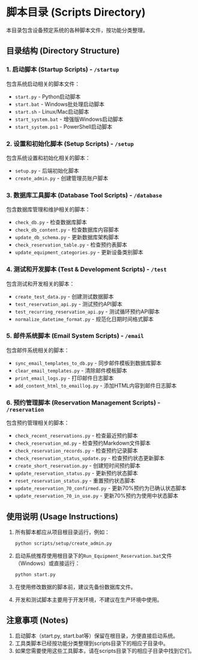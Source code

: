 # 脚本目录 (Scripts Directory)

本目录包含设备预定系统的各种脚本文件，按功能分类整理。

## 目录结构 (Directory Structure)

### 1. 启动脚本 (Startup Scripts) - `/startup`

包含系统启动相关的脚本文件：

- `start.py` - Python启动脚本
- `start.bat` - Windows批处理启动脚本
- `start.sh` - Linux/Mac启动脚本
- `start_system.bat` - 增强版Windows启动脚本
- `start_system.ps1` - PowerShell启动脚本

### 2. 设置和初始化脚本 (Setup Scripts) - `/setup`

包含系统设置和初始化相关的脚本：

- `setup.py` - 后端初始化脚本
- `create_admin.py` - 创建管理员账户脚本

### 3. 数据库工具脚本 (Database Tool Scripts) - `/database`

包含数据库管理和维护相关的脚本：

- `check_db.py` - 检查数据库脚本
- `check_db_content.py` - 检查数据库内容脚本
- `update_db_schema.py` - 更新数据库架构脚本
- `check_reservation_table.py` - 检查预约表脚本
- `update_equipment_categories.py` - 更新设备类别脚本

### 4. 测试和开发脚本 (Test & Development Scripts) - `/test`

包含测试和开发相关的脚本：

- `create_test_data.py` - 创建测试数据脚本
- `test_reservation_api.py` - 测试预约API脚本
- `test_recurring_reservation_api.py` - 测试循环预约API脚本
- `normalize_datetime_format.py` - 规范化日期时间格式脚本

### 5. 邮件系统脚本 (Email System Scripts) - `/email`

包含邮件系统相关的脚本：

- `sync_email_templates_to_db.py` - 同步邮件模板到数据库脚本
- `clear_email_templates.py` - 清除邮件模板脚本
- `print_email_logs.py` - 打印邮件日志脚本
- `add_content_html_to_emaillog.py` - 添加HTML内容到邮件日志脚本

### 6. 预约管理脚本 (Reservation Management Scripts) - `/reservation`

包含预约管理相关的脚本：

- `check_recent_reservations.py` - 检查最近预约脚本
- `check_reservation_md.py` - 检查预约Markdown文件脚本
- `check_reservation_records.py` - 检查预约记录脚本
- `check_reservation_status_update.py` - 检查预约状态更新脚本
- `create_short_reservation.py` - 创建短时间预约脚本
- `update_reservation_status.py` - 更新预约状态脚本
- `reset_reservation_status.py` - 重置预约状态脚本
- `update_reservation_70_confirmed.py` - 更新70%预约为已确认状态脚本
- `update_reservation_70_in_use.py` - 更新70%预约为使用中状态脚本

## 使用说明 (Usage Instructions)

1. 所有脚本都应从项目根目录运行，例如：
   ```bash
   python scripts/setup/create_admin.py
   ```

2. 启动系统推荐使用根目录下的`Run_Equipment_Reservation.bat`文件（Windows）或直接运行：
   ```bash
   python start.py
   ```

3. 在使用修改数据的脚本前，建议先备份数据库文件。

4. 开发和测试脚本主要用于开发环境，不建议在生产环境中使用。

## 注意事项 (Notes)

1. 启动脚本（start.py, start.bat等）保留在根目录，方便直接启动系统。
2. 工具类脚本已经按功能分类整理到scripts目录下的相应子目录中。
3. 如果您需要使用这些工具脚本，请在scripts目录下的相应子目录中找到它们。
